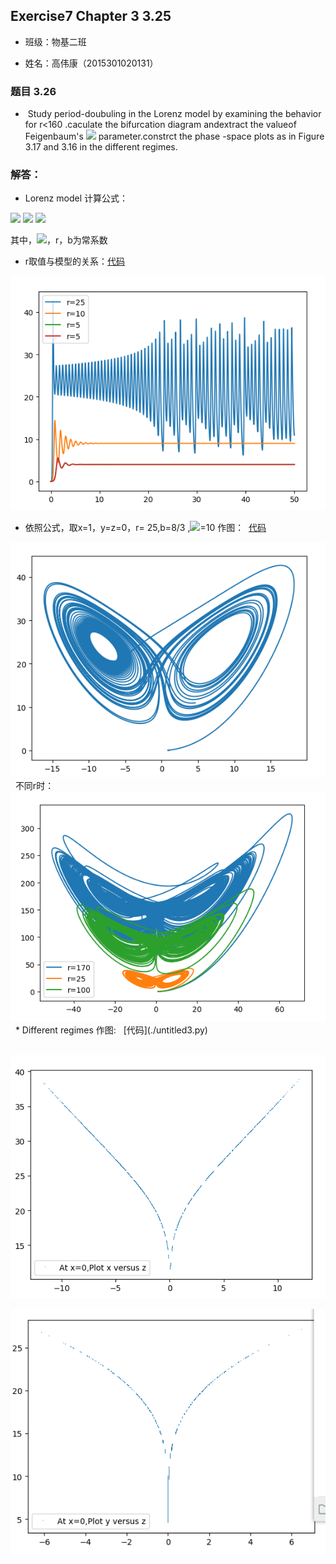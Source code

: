 ## Exercise7 Chapter 3 3.25

* 班级：物基二班

* 姓名：高伟康（2015301020131）

### 题目 3.26
    
*    Study period-doubuling in the Lorenz model by examining the behavior for r<160 .caculate the bifurcation diagram 
andextract the valueof Feigenbaum's <img src="http://latex.codecogs.com/gif.latex?\delta"> parameter.constrct the phase
-space plots as in Figure 3.17 and 3.16
in the different regimes.
### 解答：
* Lorenz model 计算公式：
 
 <img src="http://latex.codecogs.com/gif.latex?\frac{dx}{dt}=\sigma(y-x)">
 
 <img src="http://latex.codecogs.com/gif.latex?\frac{dy}{dt}=-xz+rx-y">
 
 <img src="http://latex.codecogs.com/gif.latex?\frac{dz}{dt}=xy-bz">
 
 其中，<img src="http://latex.codecogs.com/gif.latex?\sigma">，r，b为常系数
 
 * r取值与模型的关系：[代码](./untitled0.py)
 
 <img src="https://github.com/gwk-01/computationalphysics_N2015301020131/blob/master/exercise7/%25N9TG2CGKNVS%600V_PO%60A7%24H.png"> 
 
 * 依照公式，取x=1，y=z=0，r= 25,b=8/3 ,<img src="http://latex.codecogs.com/gif.latex?\sigma">=10 作图：  [代码](./temp.py)
  
  <img src="https://github.com/gwk-01/computationalphysics_N2015301020131/blob/master/exercise7/OEO~FRM76_2RND48AO2E6MW.png">
  
  不同r时：
  
  <img src="https://github.com/gwk-01/computationalphysics_N2015301020131/blob/master/exercise7/%5BE4%24689Y0Q)%5D%7BS%24HR29Q%4057.png">
  
 * Different regimes 作图:   [代码](./untitled3.py)

  <img src="https://github.com/gwk-01/computationalphysics_N2015301020131/blob/master/exercise7/VNB3%5B2S2WX%60VQ84IU1V%7DD(6.png">
  
  <img src="https://github.com/gwk-01/computationalphysics_N2015301020131/blob/master/exercise7/UZ009SVNFFDP0322_4Y%5B_FG.png">
